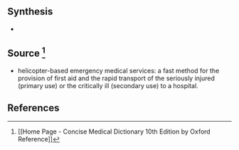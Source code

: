 ## Synthesis
- 
## Source [^1]
- helicopter-based emergency medical services: a fast method for the provision of first aid and the rapid transport of the seriously injured (primary use) or the critically ill (secondary use) to a hospital.
## References

[^1]: [[Home Page - Concise Medical Dictionary 10th Edition by Oxford Reference]]